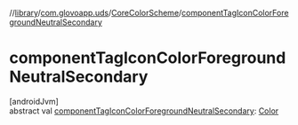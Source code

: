 //[library](../../../index.md)/[com.glovoapp.uds](../index.md)/[CoreColorScheme](index.md)/[componentTagIconColorForegroundNeutralSecondary](component-tag-icon-color-foreground-neutral-secondary.md)

# componentTagIconColorForegroundNeutralSecondary

[androidJvm]\
abstract val [componentTagIconColorForegroundNeutralSecondary](component-tag-icon-color-foreground-neutral-secondary.md): [Color](https://developer.android.com/reference/kotlin/androidx/compose/ui/graphics/Color.html)
